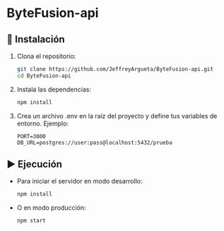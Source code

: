 # ByteFusion-api

## 🔧 Instalación
1. Clona el repositorio:

    ```bash
    git clone https://github.com/JeffreyArgueta/ByteFusion-api.git
    cd ByteFusion-api
    ```

2. Instala las dependencias:

    ```bash
    npm install
    ```

3. Crea un archivo .env en la raíz del proyecto y define tus variables de entorno. Ejemplo:

    ```.env
    PORT=3000
    DB_URL=postgres://user:pass@localhost:5432/prueba
    ```

## ▶️ Ejecución

- Para iniciar el servidor en modo desarrollo:

    ```bash
    npm install
    ```

- O en modo producción:

    ```bash
    npm start
    ```
